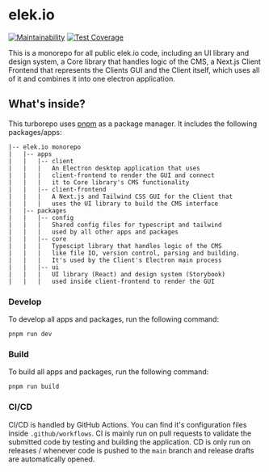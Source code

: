 # elek.io

[![Maintainability](https://api.codeclimate.com/v1/badges/01462e6a23d258bea092/maintainability)](https://codeclimate.com/github/elek-io/elek.io/maintainability)
[![Test Coverage](https://api.codeclimate.com/v1/badges/01462e6a23d258bea092/test_coverage)](https://codeclimate.com/github/elek-io/elek.io/test_coverage)

This is a monorepo for all public elek.io code, including an UI library and design system, a Core library that handles logic of the CMS, a Next.js Client Frontend that represents the Clients GUI and the Client itself, which uses all of it and combines it into one electron application.

## What's inside?

This turborepo uses [pnpm](https://pnpm.io) as a package manager. It includes the following packages/apps:

```
|-- elek.io monorepo
|   |-- apps
|   |   |-- client
|   |   |   An Electron desktop application that uses
|   |   |   client-frontend to render the GUI and connect
|   |   |   it to Core library's CMS functionality
|   |   |-- client-frontend
|   |   |   A Next.js and Tailwind CSS GUI for the Client that
|   |   |   uses the UI library to build the CMS interface
|   |-- packages
|   |   |-- config
|   |   |   Shared config files for typescript and tailwind
|   |   |   used by all other apps and packages
|   |   |-- core
|   |   |   Typescipt library that handles logic of the CMS
|   |   |   like file IO, version control, parsing and building.
|   |   |   It's used by the Client's Electron main process
|   |   |-- ui
|   |   |   UI library (React) and design system (Storybook)
|   |   |   used inside client-frontend to render the GUI
```

### Develop

To develop all apps and packages, run the following command:

```
pnpm run dev
```

### Build

To build all apps and packages, run the following command:

```
pnpm run build
```

### CI/CD

CI/CD is handled by GitHub Actions. You can find it's configuration files inside `.github/workflows`. CI is mainly run on pull requests to validate the submitted code by testing and building the application. CD is only run on releases / whenever code is pushed to the `main` branch and release drafts are automatically opened.
